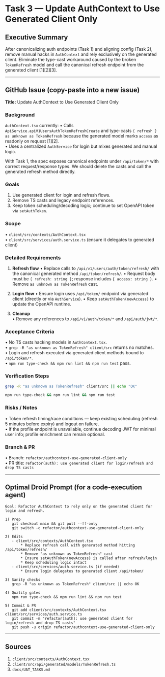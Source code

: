 # Task 3 — Update AuthContext to Use Generated Client Only

## Executive Summary
After canonicalizing auth endpoints (Task 1) and aligning config (Task 2), remove manual hacks in `AuthContext` and rely exclusively on the generated client. Eliminate the type-cast workaround caused by the broken `TokenRefresh` model and call the canonical refresh endpoint from the generated client [1][2][3].

---

## GitHub Issue (copy-paste into a new issue)

**Title:** Update AuthContext to Use Generated Client Only

### Background
`AuthContext.tsx` currently:
• Calls `ApiService.apiV1UsersAuthTokenRefreshCreate` and type-casts `{ refresh } as unknown as TokenRefresh` because the generated model marks `access` as readonly on request [1][2].  
• Uses a centralized `AuthService` for login but mixes generated and manual logic.

With Task 1, the spec exposes canonical endpoints under `/api/token/*` with correct request/response types. We should delete the casts and call the generated refresh method directly.

### Goals
1. Use generated client for login and refresh flows.  
2. Remove TS casts and legacy endpoint references.  
3. Keep token scheduling/decoding logic; continue to set OpenAPI token via `setAuthToken`.

### Scope
• `client/src/contexts/AuthContext.tsx`  
• `client/src/services/auth.service.ts` (ensure it delegates to generated client)

### Detailed Requirements
1. **Refresh flow**
   • Replace calls to `/api/v1/users/auth/token/refresh/` with the canonical generated method `/api/token/refresh/`.
   • Request body must be `{ refresh: string }`; response includes `{ access: string }`.
   • Remove `as unknown as TokenRefresh` cast.

2. **Login flow**
   • Ensure login uses `/api/token/` endpoint via generated client (directly or via `AuthService`).
   • Keep `setAuthToken(newAccess)` to update the OpenAPI runtime.

3. **Cleanup**  
   • Remove any references to `/api/v1/auth/token/*` and `/api/auth/jwt/*`.

### Acceptance Criteria
• No TS casts hacking models in `AuthContext.tsx`.  
• `grep -R "as unknown as TokenRefresh" client/src` returns no matches.  
• Login and refresh executed via generated client methods bound to `/api/token/*`.  
• `npm run type-check && npm run lint && npm run test` pass.

### Verification Steps
```bash
grep -R "as unknown as TokenRefresh" client/src || echo "OK"

npm run type-check && npm run lint && npm run test
```

### Risks / Notes
• Token refresh timing/race conditions — keep existing scheduling (refresh 5 minutes before expiry) and logout on failure.  
• If the profile endpoint is unavailable, continue decoding JWT for minimal user info; profile enrichment can remain optional.

### Branch & PR
• Branch: `refactor/authcontext-use-generated-client-only`  
• PR title: `refactor(auth): use generated client for login/refresh and drop TS casts`

---

## Optimal Droid Prompt (for a code-execution agent)

```
Goal: Refactor AuthContext to rely only on the generated client for login and refresh.

1) Prep
   git checkout main && git pull --ff-only
   git switch -c refactor/authcontext-use-generated-client-only

2) Edits
   - client/src/contexts/AuthContext.tsx
       * Replace refresh call with generated method hitting /api/token/refresh/
       * Remove "as unknown as TokenRefresh" cast
       * Ensure setAuthToken(newAccess) is called after refresh/login
       * Keep scheduling logic intact
   - client/src/services/auth.service.ts (if needed)
       * Ensure login delegates to generated client /api/token/

3) Sanity checks
   grep -R "as unknown as TokenRefresh" client/src || echo OK

4) Quality gates
   npm run type-check && npm run lint && npm run test

5) Commit & PR
   git add client/src/contexts/AuthContext.tsx client/src/services/auth.service.ts
   git commit -m "refactor(auth): use generated client for login/refresh and drop TS casts"
   git push -u origin refactor/authcontext-use-generated-client-only
```

---

## Sources
1. `client/src/contexts/AuthContext.tsx`  
2. `client/src/api/generated/models/TokenRefresh.ts`  
3. `docs/UAT_TASKS.md`
